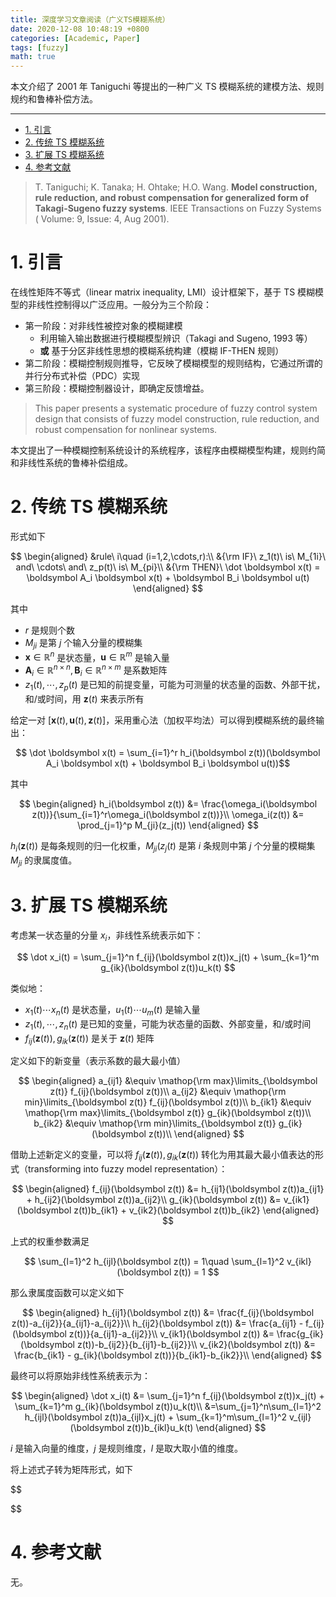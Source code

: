 ```yaml
---
title: 深度学习文章阅读（广义TS模糊系统）
date: 2020-12-08 10:48:19 +0800
categories: [Academic, Paper]
tags: [fuzzy]
math: true
---
```


本文介绍了 2001 年 Taniguchi 等提出的一种广义 TS 模糊系统的建模方法、规则规约和鲁棒补偿方法。

<!--more-->

---
- [1. 引言](#1-引言)
- [2. 传统 TS 模糊系统](#2-传统-ts-模糊系统)
- [3. 扩展 TS 模糊系统](#3-扩展-ts-模糊系统)
- [4. 参考文献](#4-参考文献)

> T. Taniguchi; K. Tanaka; H. Ohtake; H.O. Wang. **Model construction, rule reduction, and robust compensation for generalized form of Takagi-Sugeno fuzzy systems**. IEEE Transactions on Fuzzy Systems ( Volume: 9, Issue: 4, Aug 2001).

# 1. 引言

在线性矩阵不等式（linear matrix inequality, LMI）设计框架下，基于 TS 模糊模型的非线性控制得以广泛应用。一般分为三个阶段：

- 第一阶段：对非线性被控对象的模糊建模
  - 利用输入输出数据进行模糊模型辨识（Takagi and Sugeno, 1993 等）
  - **或** 基于分区非线性思想的模糊系统构建（模糊 IF-THEN 规则）
- 第二阶段：模糊控制规则推导，它反映了模糊模型的规则结构，它通过所谓的并行分布式补偿（PDC）实现
- 第三阶段：模糊控制器设计，即确定反馈增益。

> This paper presents a systematic procedure of fuzzy control system design that consists of fuzzy model construction, rule reduction, and robust compensation for nonlinear systems. 
 
本文提出了一种模糊控制系统设计的系统程序，该程序由模糊模型构建，规则约简和非线性系统的鲁棒补偿组成。

# 2. 传统 TS 模糊系统

形式如下

$$
\begin{aligned}
  &rule\ i\quad (i=1,2,\cdots,r):\\
  &{\rm IF}\ z_1(t)\ is\ M_{1i}\ and\ \cdots\ and\ z_p(t)\ is\ M_{pi}\\
  &{\rm THEN}\ \dot \boldsymbol x(t) = \boldsymbol A_i \boldsymbol x(t) + \boldsymbol B_i \boldsymbol u(t)
\end{aligned}
$$

其中

- $r$ 是规则个数
- $M_{ji}$ 是第 $j$ 个输入分量的模糊集
- $\boldsymbol x\in \mathbb R^n$ 是状态量，$\boldsymbol u\in \mathbb R^m$ 是输入量
- $\boldsymbol A_i\in \mathbb R^{n\times n}, \boldsymbol B_i\in \mathbb R^{n\times m}$ 是系数矩阵
- $z_1(t),\cdots,z_p(t)$ 是已知的前提变量，可能为可测量的状态量的函数、外部干扰，和/或时间，用 $\boldsymbol z(t)$ 来表示所有

给定一对 $[\boldsymbol x(t),\boldsymbol u(t),\boldsymbol z(t)]$，采用重心法（加权平均法）可以得到模糊系统的最终输出：

$$
\dot \boldsymbol x(t) = \sum_{i=1}^r h_i(\boldsymbol z(t))(\boldsymbol A_i \boldsymbol x(t) + \boldsymbol B_i \boldsymbol u(t))$$

其中

$$
\begin{aligned}
  h_i(\boldsymbol z(t)) &= \frac{\omega_i(\boldsymbol z(t))}{\sum_{i=1}^r\omega_i(\boldsymbol z(t))}\\
  \omega_i(z(t)) &= \prod_{j=1}^p M_{ji}(z_j(t))
\end{aligned}
$$

$h_i(\boldsymbol z(t))$ 是每条规则的归一化权重，$M_{ji}(z_j(t)$ 是第 $i$ 条规则中第 $j$ 个分量的模糊集 $M_{ji}$ 的隶属度值。

# 3. 扩展 TS 模糊系统

考虑某一状态量的分量 $x_i$，非线性系统表示如下：

$$
\dot x_i(t) = \sum_{j=1}^n f_{ij}(\boldsymbol z(t))x_j(t) + \sum_{k=1}^m g_{ik}(\boldsymbol z(t))u_k(t)
$$

类似地：

- $x_1(t)\cdots x_n(t)$ 是状态量，$u_1(t)\cdots u_m(t)$ 是输入量
- $z_1(t),\cdots,z_n(t)$ 是已知的变量，可能为状态量的函数、外部变量，和/或时间
- $f_{ij}(\boldsymbol z(t)), g_{ik}(\boldsymbol z(t))$ 是关于 $\boldsymbol z(t)$ 矩阵

定义如下的新变量（表示系数的最大最小值）

$$
\begin{aligned}
  a_{ij1} &\equiv \mathop{\rm max}\limits_{\boldsymbol z(t)} f_{ij}(\boldsymbol z(t))\\
  a_{ij2} &\equiv \mathop{\rm min}\limits_{\boldsymbol z(t)} f_{ij}(\boldsymbol z(t))\\
  b_{ik1} &\equiv \mathop{\rm max}\limits_{\boldsymbol z(t)} g_{ik}(\boldsymbol z(t))\\
  b_{ik2} &\equiv \mathop{\rm min}\limits_{\boldsymbol z(t)} g_{ik}(\boldsymbol z(t))\\
\end{aligned}
$$

借助上述新定义的变量，可以将 $f_{ij}(\boldsymbol z(t)), g_{ik}(\boldsymbol z(t))$ 转化为用其最大最小值表达的形式（transforming into fuzzy model representation）：

$$
\begin{aligned}
  f_{ij}(\boldsymbol z(t)) &= h_{ij1}(\boldsymbol z(t))a_{ij1} + h_{ij2}(\boldsymbol z(t))a_{ij2}\\
  g_{ik}(\boldsymbol z(t)) &= v_{ik1}(\boldsymbol z(t))b_{ik1} + v_{ik2}(\boldsymbol z(t))b_{ik2}
\end{aligned}
$$

上式的权重参数满足

$$
\sum_{l=1}^2 h_{ijl}(\boldsymbol z(t)) = 1\quad \sum_{l=1}^2 v_{ikl}(\boldsymbol z(t)) = 1
$$

那么隶属度函数可以定义如下

$$
\begin{aligned}
h_{ij1}(\boldsymbol z(t)) &= \frac{f_{ij}(\boldsymbol z(t))-a_{ij2}}{a_{ij1}-a_{ij2}}\\
h_{ij2}(\boldsymbol z(t)) &= \frac{a_{ij1} - f_{ij}(\boldsymbol z(t))}{a_{ij1}-a_{ij2}}\\
v_{ik1}(\boldsymbol z(t)) &= \frac{g_{ik}(\boldsymbol z(t))-b_{ij2}}{b_{ij1}-b_{ij2}}\\
v_{ik2}(\boldsymbol z(t)) &= \frac{b_{ik1} - g_{ik}(\boldsymbol z(t))}{b_{ik1}-b_{ik2}}\\
\end{aligned}
$$

最终可以将原始非线性系统表示为：

$$
\begin{aligned}
\dot x_i(t) &= \sum_{j=1}^n f_{ij}(\boldsymbol z(t))x_j(t) + \sum_{k=1}^m g_{ik}(\boldsymbol z(t))u_k(t)\\
&=\sum_{j=1}^n\sum_{l=1}^2 h_{ijl}(\boldsymbol z(t))a_{ijl}x_j(t) + \sum_{k=1}^m\sum_{l=1}^2 v_{ijl}(\boldsymbol z(t))b_{ikl}u_k(t)
\end{aligned}
$$

$i$ 是输入向量的维度，$j$ 是规则维度，$l$ 是取大取小值的维度。

将上述式子转为矩阵形式，如下

$$

$$

# 4. 参考文献

无。